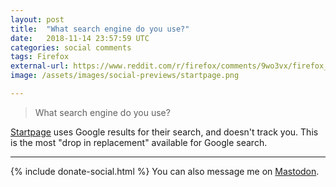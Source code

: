 ```yaml
---
layout: post
title:  "What search engine do you use?"
date:   2018-11-14 23:57:59 UTC
categories: social comments
tags: Firefox
external-url: https://www.reddit.com/r/firefox/comments/9wo3vx/firefox_is_secure_google_is_not_if_i_use_firefox/e9pq7x6/
image: /assets/images/social-previews/startpage.png

---
```


> What search engine do you use?

[Startpage](https://www.startpage.com) uses Google results for their search, and doesn't track you. This is the most "drop in replacement" available for Google search.

---

{% include donate-social.html %} You can also message me on [Mastodon](https://mastodon.social/@yoasif).
